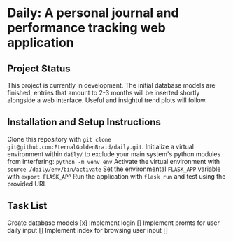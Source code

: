 # Daily: A personal journal and performance tracking web application

## Project Status

This project is currently in development. The initial database models are finished, entries that amount to 2-3 months will be inserted shortly alongside a web interface. Useful and insightul trend plots will follow.

## Installation and Setup Instructions

Clone this repository with `git clone git@github.com:EternalGoldenBraid/daily.git`.
Initialize a virtual environment within `daily/` to exclude your main system's python modules from interfering: `python -m venv env`
Activate the virtual environment with `source /daily/env/bin/activate`
Set the environmental `FLASK_APP` variable with `export FLASK_APP`
Run the application with `flask run` and test using the provided URL

## Task List
Create database models [x]
Implement login []
Implement promts for user daily input []
Implement index for browsing user input []
